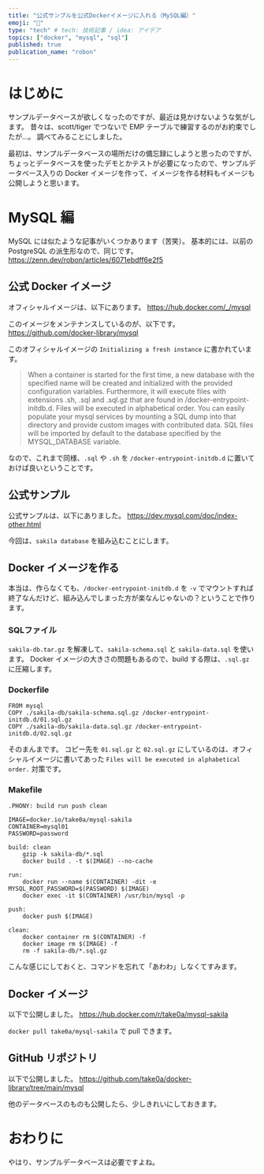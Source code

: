 ```yaml
---
title: "公式サンプルを公式Dockerイメージに入れる（MySQL編）"
emoji: "🐬"
type: "tech" # tech: 技術記事 / idea: アイデア
topics: ["docker", "mysql", "sql"]
published: true
publication_name: "robon"
---
```


# はじめに
サンプルデータベースが欲しくなったのですが、最近は見かけないような気がします。
昔々は、scott/tiger でつないで EMP テーブルで練習するのがお約束でしたが…。
調べてみることにしました。

最初は、サンプルデータベースの場所だけの備忘録にしようと思ったのですが、ちょっとデータベースを使ったデモとかテストが必要になったので、サンプルデータベース入りの Docker イメージを作って、イメージを作る材料もイメージも公開しようと思います。

# MySQL 編
MySQL には似たような記事がいくつかあります（苦笑）。
基本的には、以前の PostgreSQL の派生形なので、同じです。
https://zenn.dev/robon/articles/6071ebdff6e2f5

## 公式 Docker イメージ
オフィシャルイメージは、以下にあります。
https://hub.docker.com/_/mysql

このイメージをメンテナンスしているのが、以下です。
https://github.com/docker-library/mysql

このオフィシャルイメージの `Initializing a fresh instance` に書かれています。

> When a container is started for the first time, a new database with the specified name will be created and initialized with the provided configuration variables. Furthermore, it will execute files with extensions .sh, .sql and .sql.gz that are found in /docker-entrypoint-initdb.d. Files will be executed in alphabetical order. You can easily populate your mysql services by mounting a SQL dump into that directory⁠ and provide custom images⁠ with contributed data. SQL files will be imported by default to the database specified by the MYSQL_DATABASE variable.

なので、これまで同様、`.sql` や `.sh` を `/docker-entrypoint-initdb.d` に置いておけば良いということです。

## 公式サンプル
公式サンプルは、以下にありました。
https://dev.mysql.com/doc/index-other.html

今回は、`sakila database` を組み込むことにします。

## Docker イメージを作る
本当は、作らなくても、`/docker-entrypoint-initdb.d` を `-v` でマウントすれば終了なんだけど、組み込んでしまった方が楽なんじゃないの？ということで作ります。

### SQLファイル
`sakila-db.tar.gz` を解凍して、`sakila-schema.sql` と `sakila-data.sql` を使います。
Docker イメージの大きさの問題もあるので、build する際は、`.sql.gz` に圧縮します。

### Dockerfile
```dockerfile: Dockerfile
FROM mysql
COPY ./sakila-db/sakila-schema.sql.gz /docker-entrypoint-initdb.d/01.sql.gz
COPY ./sakila-db/sakila-data.sql.gz /docker-entrypoint-initdb.d/02.sql.gz
```
そのまんまです。
コピー先を `01.sql.gz` と `02.sql.gz` にしているのは、オフィシャルイメージに書いてあった `Files will be executed in alphabetical order.` 対策です。

### Makefile
```makefile: Makefile
.PHONY: build run push clean

IMAGE=docker.io/take0a/mysql-sakila
CONTAINER=mysql01
PASSWORD=password

build: clean
	gzip -k sakila-db/*.sql 
	docker build . -t $(IMAGE) --no-cache

run:
	docker run --name $(CONTAINER) -dit -e MYSQL_ROOT_PASSWORD=$(PASSWORD) $(IMAGE)
	docker exec -it $(CONTAINER) /usr/bin/mysql -p

push:
	docker push $(IMAGE)

clean:
	docker container rm $(CONTAINER) -f
	docker image rm $(IMAGE) -f
	rm -f sakila-db/*.sql.gz
```
こんな感じにしておくと、コマンドを忘れて「あわわ」しなくてすみます。

## Docker イメージ
以下で公開しました。
https://hub.docker.com/r/take0a/mysql-sakila

`docker pull take0a/mysql-sakila` で pull できます。

## GitHub リポジトリ
以下で公開しました。
https://github.com/take0a/docker-library/tree/main/mysql

他のデータベースのものも公開したら、少しきれいにしておきます。

# おわりに
やはり、サンプルデータベースは必要ですよね。
